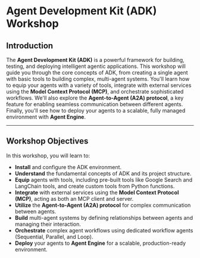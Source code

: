 # Agent Development Kit (ADK) Workshop

## Introduction
The **Agent Development Kit (ADK)** is a powerful framework for building, testing, and deploying intelligent agentic applications. This workshop will guide you through the core concepts of ADK, from creating a single agent with basic tools to building complex, multi-agent systems. You'll learn how to equip your agents with a variety of tools, integrate with external services using the **Model Context Protocol (MCP)**, and orchestrate sophisticated workflows. We'll also explore the **Agent-to-Agent (A2A) protocol**, a key feature for enabling seamless communication between different agents. Finally, you'll see how to deploy your agents to a scalable, fully managed environment with **Agent Engine**.

---

## Workshop Objectives
In this workshop, you will learn to:

* **Install** and configure the ADK environment.
* **Understand** the fundamental concepts of ADK and its project structure.
* **Equip** agents with tools, including pre-built tools like Google Search and LangChain tools, and create custom tools from Python functions.
* **Integrate** with external services using the **Model Context Protocol (MCP)**, acting as both an MCP client and server.
* **Utilize** the **Agent-to-Agent (A2A) protocol** for complex communication between agents.
* **Build** multi-agent systems by defining relationships between agents and managing their interaction.
* **Orchestrate** complex agent workflows using dedicated workflow agents (Sequential, Parallel, and Loop).
* **Deploy** your agents to **Agent Engine** for a scalable, production-ready environment.